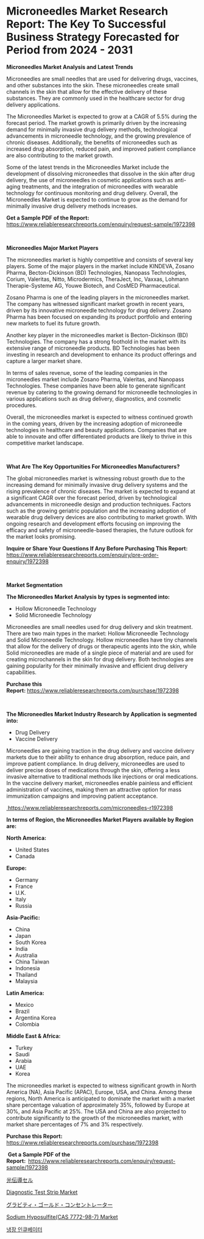 <p><h1>Microneedles Market Research Report: The Key To Successful Business Strategy Forecasted for Period from 2024 - 2031</h1></p><p><strong>Microneedles Market Analysis and Latest Trends</strong></p>
<p><p>Microneedles are small needles that are used for delivering drugs, vaccines, and other substances into the skin. These microneedles create small channels in the skin that allow for the effective delivery of these substances. They are commonly used in the healthcare sector for drug delivery applications.</p><p>The Microneedles Market is expected to grow at a CAGR of 5.5% during the forecast period. The market growth is primarily driven by the increasing demand for minimally invasive drug delivery methods, technological advancements in microneedle technology, and the growing prevalence of chronic diseases. Additionally, the benefits of microneedles such as increased drug absorption, reduced pain, and improved patient compliance are also contributing to the market growth.</p><p>Some of the latest trends in the Microneedles Market include the development of dissolving microneedles that dissolve in the skin after drug delivery, the use of microneedles in cosmetic applications such as anti-aging treatments, and the integration of microneedles with wearable technology for continuous monitoring and drug delivery. Overall, the Microneedles Market is expected to continue to grow as the demand for minimally invasive drug delivery methods increases.</p></p>
<p><strong>Get a Sample PDF of the Report:&nbsp;</strong> <a href="https://www.reliableresearchreports.com/enquiry/request-sample/1972398">https://www.reliableresearchreports.com/enquiry/request-sample/1972398</a></p>
<p>&nbsp;</p>
<p><strong>Microneedles Major Market Players</strong></p>
<p><p>The microneedles market is highly competitive and consists of several key players. Some of the major players in the market include KINDEVA, Zosano Pharma, Becton-Dickinson (BD) Technologies, Nanopass Technologies, Corium, Valeritas, Nitto, Microdermics, TheraJect, Inc, Vaxxas, Lohmann Therapie-Systeme AG, Youwe Biotech, and CosMED Pharmaceutical.</p><p>Zosano Pharma is one of the leading players in the microneedles market. The company has witnessed significant market growth in recent years, driven by its innovative microneedle technology for drug delivery. Zosano Pharma has been focused on expanding its product portfolio and entering new markets to fuel its future growth.</p><p>Another key player in the microneedles market is Becton-Dickinson (BD) Technologies. The company has a strong foothold in the market with its extensive range of microneedle products. BD Technologies has been investing in research and development to enhance its product offerings and capture a larger market share.</p><p>In terms of sales revenue, some of the leading companies in the microneedles market include Zosano Pharma, Valeritas, and Nanopass Technologies. These companies have been able to generate significant revenue by catering to the growing demand for microneedle technologies in various applications such as drug delivery, diagnostics, and cosmetic procedures.</p><p>Overall, the microneedles market is expected to witness continued growth in the coming years, driven by the increasing adoption of microneedle technologies in healthcare and beauty applications. Companies that are able to innovate and offer differentiated products are likely to thrive in this competitive market landscape.</p></p>
<p>&nbsp;</p>
<p><strong>What Are The Key Opportunities For Microneedles Manufacturers?</strong></p>
<p><p>The global microneedles market is witnessing robust growth due to the increasing demand for minimally invasive drug delivery systems and the rising prevalence of chronic diseases. The market is expected to expand at a significant CAGR over the forecast period, driven by technological advancements in microneedle design and production techniques. Factors such as the growing geriatric population and the increasing adoption of wearable drug delivery devices are also contributing to market growth. With ongoing research and development efforts focusing on improving the efficacy and safety of microneedle-based therapies, the future outlook for the market looks promising.</p></p>
<p><strong>Inquire or Share Your Questions If Any Before Purchasing This Report:</strong> <a href="https://www.reliableresearchreports.com/enquiry/pre-order-enquiry/1972398">https://www.reliableresearchreports.com/enquiry/pre-order-enquiry/1972398</a></p>
<p>&nbsp;</p>
<p><strong>Market Segmentation</strong></p>
<p><strong>The Microneedles Market Analysis by types is segmented into:</strong></p>
<p><ul><li>Hollow Microneedle Technology</li><li>Solid Microneedle Technology</li></ul></p>
<p><p>Microneedles are small needles used for drug delivery and skin treatment. There are two main types in the market: Hollow Microneedle Technology and Solid Microneedle Technology. Hollow microneedles have tiny channels that allow for the delivery of drugs or therapeutic agents into the skin, while Solid microneedles are made of a single piece of material and are used for creating microchannels in the skin for drug delivery. Both technologies are gaining popularity for their minimally invasive and efficient drug delivery capabilities.</p></p>
<p><strong>Purchase this Report:&nbsp;</strong><a href="https://www.reliableresearchreports.com/purchase/1972398">https://www.reliableresearchreports.com/purchase/1972398</a></p>
<p>&nbsp;</p>
<p><strong>The Microneedles Market Industry Research by Application is segmented into:</strong></p>
<p><ul><li>Drug Delivery</li><li>Vaccine Delivery</li></ul></p>
<p><p>Microneedles are gaining traction in the drug delivery and vaccine delivery markets due to their ability to enhance drug absorption, reduce pain, and improve patient compliance. In drug delivery, microneedles are used to deliver precise doses of medications through the skin, offering a less invasive alternative to traditional methods like injections or oral medications. In the vaccine delivery market, microneedles enable painless and efficient administration of vaccines, making them an attractive option for mass immunization campaigns and improving patient acceptance.</p></p>
<p><a href="https://www.reliableresearchreports.com/microneedles-r1972398">&nbsp;https://www.reliableresearchreports.com/microneedles-r1972398</a></p>
<p><strong>In terms of Region, the Microneedles Market Players available by Region are:</strong></p>
<p>
    <p> <strong> North America: </strong>
        <ul>
            <li>United States</li>
            <li>Canada</li>
        </ul>
        </p> 
    <p> <strong> Europe: </strong>
        <ul>
            <li>Germany</li>
            <li>France</li>
            <li>U.K.</li>
            <li>Italy</li>
            <li>Russia</li>
        </ul>
        </p> 
    <p> <strong> Asia-Pacific: </strong>
        <ul>
            <li>China</li>
            <li>Japan</li>
            <li>South Korea</li>
            <li>India</li>
            <li>Australia</li>
            <li>China Taiwan</li>
            <li>Indonesia</li>
            <li>Thailand</li>
            <li>Malaysia</li>
        </ul>
        </p> 
    <p> <strong> Latin America: </strong>
        <ul>
            <li>Mexico</li>
            <li>Brazil</li>
            <li>Argentina Korea</li>
            <li>Colombia</li>
        </ul>
        </p> 
    <p> <strong> Middle East & Africa: </strong>
        <ul>
            <li>Turkey</li>
            <li>Saudi</li>
            <li>Arabia</li>
            <li>UAE</li>
            <li>Korea</li>
        </ul>
    </p>
    </p>
<p><p>The microneedles market is expected to witness significant growth in North America (NA), Asia Pacific (APAC), Europe, USA, and China. Among these regions, North America is anticipated to dominate the market with a market share percentage valuation of approximately 35%, followed by Europe at 30%, and Asia Pacific at 25%. The USA and China are also projected to contribute significantly to the growth of the microneedles market, with market share percentages of 7% and 3% respectively.</p></p>
<p><strong>Purchase this Report: </strong><a href="https://www.reliableresearchreports.com/purchase/1972398">https://www.reliableresearchreports.com/purchase/1972398</a></p>
<p>&nbsp;<strong>Get a Sample PDF of the Report:&nbsp;&nbsp;</strong><a href="https://www.reliableresearchreports.com/enquiry/request-sample/1972398">https://www.reliableresearchreports.com/enquiry/request-sample/1972398</a></p>
<p><strong></strong></p>
<p><p><a href="https://github.com/hwbcz413288296/Market-Research-Report-List-2/blob/main/876475450313.md">光伝導セル</a></p><p><a href="https://github.com/Sherrillcrooksxa8i18ucf2m/Market-Research-Report-List-2/blob/main/diagnostic-test-strip-market.md">Diagnostic Test Strip Market</a></p><p><a href="https://github.com/JacksonWiza1924/Market-Research-Report-List-1/blob/main/352868950314.md">グラビティ・ゴールド・コンセントレーター</a></p><p><a href="https://issuu.com/reportprime-2/docs/sodium-hyposulfitecas-7772-98-7-market-size-2030.p">Sodium Hyposulfite(CAS 7772-98-7) Market</a></p><p><a href="https://github.com/fredrickeglers/Market-Research-Report-List-2/blob/main/756425845439.md">냉장 인큐베이터</a></p></p>